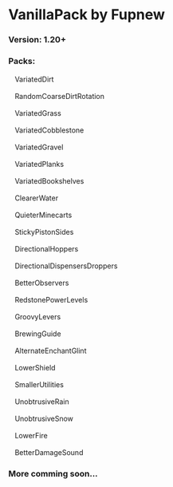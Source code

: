 # VanillaPack by Fupnew

### Version: 1.20+
### Packs:

ㅤVariatedDirt

ㅤRandomCoarseDirtRotation

ㅤVariatedGrass

ㅤVariatedCobblestone

ㅤVariatedGravel

ㅤVariatedPlanks

ㅤVariatedBookshelves

ㅤClearerWater

ㅤQuieterMinecarts

ㅤStickyPistonSides

ㅤDirectionalHoppers

ㅤDirectionalDispensersDroppers

ㅤBetterObservers

ㅤRedstonePowerLevels

ㅤGroovyLevers

ㅤBrewingGuide

ㅤAlternateEnchantGlint

ㅤLowerShield

ㅤSmallerUtilities

ㅤUnobtrusiveRain

ㅤUnobtrusiveSnow

ㅤLowerFire

ㅤBetterDamageSound

### More comming soon...
